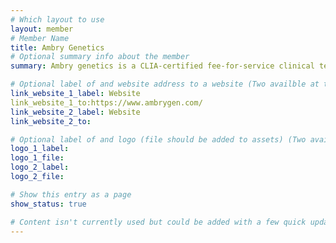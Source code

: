 ```yaml
---
# Which layout to use
layout: member
# Member Name
title: Ambry Genetics
# Optional summary info about the member
summary: Ambry genetics is a CLIA-certified fee-for-service clinical testing laboratory.

# Optional label of and website address to a website (Two availble at the moment)
link_website_1_label: Website
link_website_1_to:https://www.ambrygen.com/
link_website_2_label: Website
link_website_2_to:

# Optional label of and logo (file should be added to assets) (Two availble at the moment).
logo_1_label:
logo_1_file:
logo_2_label:
logo_2_file:

# Show this entry as a page
show_status: true

# Content isn't currently used but could be added with a few quick updates if needed to allow for pages
---
```

